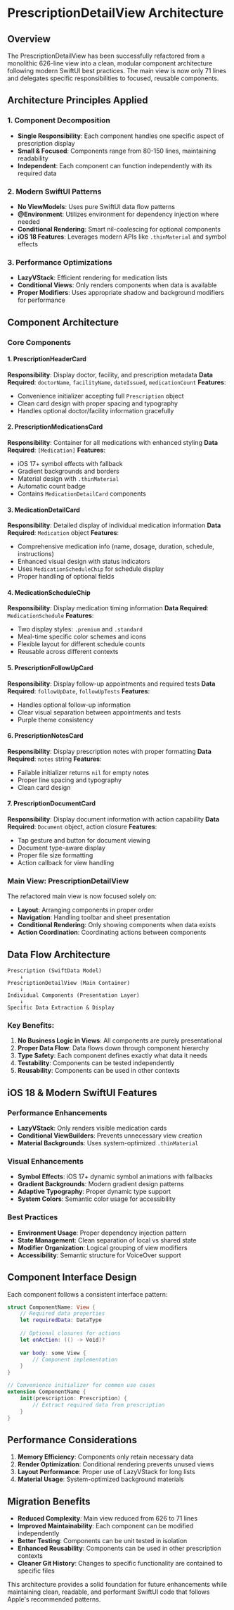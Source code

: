 # PrescriptionDetailView Architecture

## Overview

The PrescriptionDetailView has been successfully refactored from a monolithic 626-line view into a clean, modular component architecture following modern SwiftUI best practices. The main view is now only 71 lines and delegates specific responsibilities to focused, reusable components.

## Architecture Principles Applied

### 1. Component Decomposition
- **Single Responsibility**: Each component handles one specific aspect of prescription display
- **Small & Focused**: Components range from 80-150 lines, maintaining readability
- **Independent**: Each component can function independently with its required data

### 2. Modern SwiftUI Patterns
- **No ViewModels**: Uses pure SwiftUI data flow patterns
- **@Environment**: Utilizes environment for dependency injection where needed
- **Conditional Rendering**: Smart nil-coalescing for optional components
- **iOS 18 Features**: Leverages modern APIs like `.thinMaterial` and symbol effects

### 3. Performance Optimizations
- **LazyVStack**: Efficient rendering for medication lists
- **Conditional Views**: Only renders components when data is available
- **Proper Modifiers**: Uses appropriate shadow and background modifiers for performance

## Component Architecture

### Core Components

#### 1. PrescriptionHeaderCard
**Responsibility**: Display doctor, facility, and prescription metadata
**Data Required**: `doctorName`, `facilityName`, `dateIssued`, `medicationCount`
**Features**: 
- Convenience initializer accepting full `Prescription` object
- Clean card design with proper spacing and typography
- Handles optional doctor/facility information gracefully

#### 2. PrescriptionMedicationsCard
**Responsibility**: Container for all medications with enhanced styling
**Data Required**: `[Medication]`
**Features**:
- iOS 17+ symbol effects with fallback
- Gradient backgrounds and borders
- Material design with `.thinMaterial`
- Automatic count badge
- Contains `MedicationDetailCard` components

#### 3. MedicationDetailCard
**Responsibility**: Detailed display of individual medication information
**Data Required**: `Medication` object
**Features**:
- Comprehensive medication info (name, dosage, duration, schedule, instructions)
- Enhanced visual design with status indicators
- Uses `MedicationScheduleChip` for schedule display
- Proper handling of optional fields

#### 4. MedicationScheduleChip
**Responsibility**: Display medication timing information
**Data Required**: `MedicationSchedule`
**Features**:
- Two display styles: `.premium` and `.standard`
- Meal-time specific color schemes and icons
- Flexible layout for different schedule counts
- Reusable across different contexts

#### 5. PrescriptionFollowUpCard
**Responsibility**: Display follow-up appointments and required tests
**Data Required**: `followUpDate`, `followUpTests`
**Features**:
- Handles optional follow-up information
- Clear visual separation between appointments and tests
- Purple theme consistency

#### 6. PrescriptionNotesCard
**Responsibility**: Display prescription notes with proper formatting
**Data Required**: `notes` string
**Features**:
- Failable initializer returns `nil` for empty notes
- Proper line spacing and typography
- Clean card design

#### 7. PrescriptionDocumentCard
**Responsibility**: Display document information with action capability
**Data Required**: `Document` object, action closure
**Features**:
- Tap gesture and button for document viewing
- Document type-aware display
- Proper file size formatting
- Action callback for view handling

### Main View: PrescriptionDetailView

The refactored main view is now focused solely on:
- **Layout**: Arranging components in proper order
- **Navigation**: Handling toolbar and sheet presentation
- **Conditional Rendering**: Only showing components when data exists
- **Action Coordination**: Coordinating actions between components

## Data Flow Architecture

```
Prescription (SwiftData Model)
    ↓
PrescriptionDetailView (Main Container)
    ↓
Individual Components (Presentation Layer)
    ↓
Specific Data Extraction & Display
```

### Key Benefits:

1. **No Business Logic in Views**: All components are purely presentational
2. **Proper Data Flow**: Data flows down through component hierarchy
3. **Type Safety**: Each component defines exactly what data it needs
4. **Testability**: Components can be tested independently
5. **Reusability**: Components can be used in other contexts

## iOS 18 & Modern SwiftUI Features

### Performance Enhancements
- **LazyVStack**: Only renders visible medication cards
- **Conditional ViewBuilders**: Prevents unnecessary view creation
- **Material Backgrounds**: Uses system-optimized `.thinMaterial`

### Visual Enhancements
- **Symbol Effects**: iOS 17+ dynamic symbol animations with fallbacks
- **Gradient Backgrounds**: Modern gradient design patterns
- **Adaptive Typography**: Proper dynamic type support
- **System Colors**: Semantic color usage for accessibility

### Best Practices
- **Environment Usage**: Proper dependency injection pattern
- **State Management**: Clean separation of local vs shared state
- **Modifier Organization**: Logical grouping of view modifiers
- **Accessibility**: Semantic structure for VoiceOver support

## Component Interface Design

Each component follows a consistent interface pattern:

```swift
struct ComponentName: View {
    // Required data properties
    let requiredData: DataType
    
    // Optional closures for actions
    let onAction: (() -> Void)?
    
    var body: some View {
        // Component implementation
    }
}

// Convenience initializer for common use cases
extension ComponentName {
    init(prescription: Prescription) {
        // Extract required data from prescription
    }
}
```

## Performance Considerations

1. **Memory Efficiency**: Components only retain necessary data
2. **Render Optimization**: Conditional rendering prevents unused views
3. **Layout Performance**: Proper use of LazyVStack for long lists
4. **Material Usage**: System-optimized background materials

## Migration Benefits

- **Reduced Complexity**: Main view reduced from 626 to 71 lines
- **Improved Maintainability**: Each component can be modified independently
- **Better Testing**: Components can be unit tested in isolation
- **Enhanced Reusability**: Components can be used in other prescription contexts
- **Cleaner Git History**: Changes to specific functionality are contained to specific files

This architecture provides a solid foundation for future enhancements while maintaining clean, readable, and performant SwiftUI code that follows Apple's recommended patterns.